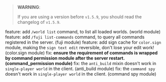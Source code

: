 > **WARNING**:
> 
> If you are using a version before `v1.5.9`, you should read the changelog of `v1.5.9`.

feature: add `/world list` command, to list all loaded worlds. (world module)
feature: add `/fuji list-commands` command, to query all commands registered in the server. (fuji module)
feature: add sign cache for `color.sign` module, making the `sign text edit` reversible, don't lose your edit work! (color.sign module)
fix: **ensure the requirement of commands is wrapped by command permission module after the server restart. (command_permission module)**
fix: the `anti_build` mixin doesn't work in `single-player world` in the client. (anti_build module)
fix: the `command spy` doesn't work in `single-player world` in the client. (command spy module)
